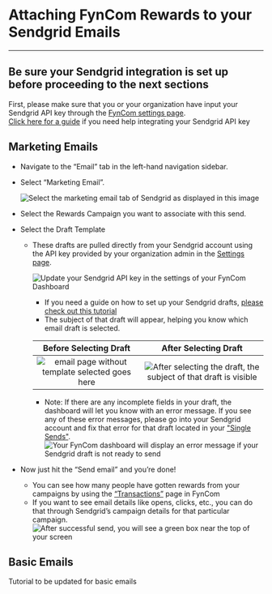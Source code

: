 # Attaching FynCom Rewards to your Sendgrid Emails

_________________

## Be sure your Sendgrid integration is set up before proceeding to the next sections

First, please make sure that you or your organization have input your Sendgrid API key through the [FynCom settings page](https://dashboard.fyncom.com/settings#). <br>
[Click here for a guide](https://www.fyncom.com/sendgrid-integration-api-key) if you need help integrating your Sendgrid API key

## Marketing Emails

- Navigate to the “Email” tab in the left-hand navigation sidebar.
- Select “Marketing Email”. 

  ![Select the marketing email tab of Sendgrid as displayed in this image](https://fyncom-static-files.s3.us-west-1.amazonaws.com/help/1.png)

- Select the Rewards Campaign you want to associate with this send.
- Select the Draft Template
  - These drafts are pulled directly from your Sendgrid account using the API key provided by your organization admin in the [Settings page](https://dashboard.fyncom.com/settings#).
  
    ![Update your Sendgrid API key in the settings of your FynCom Dashboard](https://fyncom-static-files.s3.us-west-1.amazonaws.com/help/SendgridAPI-FynCom-6.png)
  
    - If you need a guide on how to set up your Sendgrid drafts, [please check out this tutorial](https://www.fyncom.com/sendgrid-drafts-preparation)
    - The subject of that draft will appear, helping you know which email draft is selected.

    |  Before Selecting Draft  |                                                              After Selecting Draft                                                              |
    |:-----------------------------------------------------------------------------------------------------------------------------------------------:|:-----------------------:|
      | ![email page without template selected goes here](https://fyncom-static-files.s3.us-west-1.amazonaws.com/help/3.png)| ![After selecting the draft, the subject of that draft is visible](https://fyncom-static-files.s3.us-west-1.amazonaws.com/help/5.png) |
    
    - Note: If there are any incomplete fields in your draft, the dashboard will let you know with an error message. If you see any of these error messages,
    please go into your Sendgrid account and fix that error for that draft located in your ["Single Sends"](https://mc.sendgrid.com/single-sends?view=raw). <br>
    ![Your FynCom dashboard will display an error message if your Sendgrid draft is not ready to send](https://fyncom-static-files.s3.us-west-1.amazonaws.com/help/4.png)

- Now just hit the “Send email” and you’re done!
  - You can see how many people have gotten rewards from your campaigns by using the [“Transactions”](https://dashboard.fyncom.com/campaign/transaction) page in FynCom
  - If you want to see email details like opens, clicks, etc., you can do that through Sendgrid’s campaign details for that particular campaign.
  ![After successful send, you will see a green box near the top of your screen](https://fyncom-static-files.s3.us-west-1.amazonaws.com/help/6.png)


## Basic Emails

Tutorial to be updated for basic emails
